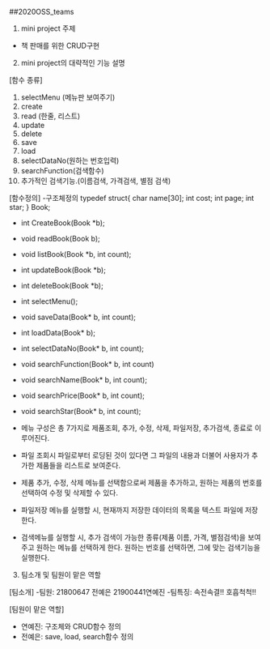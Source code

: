 ##2020OSS_teams
1. mini project 주제

- 책 판매를 위한 CRUD구현

2. mini project의 대략적인 기능 설명

[함수 종류]
1. selectMenu (메뉴판 보여주기)
2. create
3. read (한줄, 리스트)
4. update
5. delete
6. save
7. load
8. selectDataNo(원하는 번호입력)
9. searchFunction(검색함수)
10. 추가적인 검색기능.(이름검색, 가격검색, 별점 검색)

[함수정의]
-구조체정의
typedef struct{
    char name[30];
    int cost;
    int page;
    int star;
} Book;

- int CreateBook(Book *b);
- void readBook(Book b);
- void listBook(Book *b, int count);
- int updateBook(Book *b);
- int deleteBook(Book *b);
- int selectMenu();
- void saveData(Book* b, int count);
- int loadData(Book* b);
- int selectDataNo(Book* b, int count);
- void searchFunction(Book* b, int count)
- void searchName(Book* b, int count);
- void searchPrice(Book* b, int count);
- void searchStar(Book* b, int count);

- 메뉴 구성은 총 7가지로 제품조회, 추가, 수정, 삭제, 파일저장, 추가검색, 종료로 이루어진다. 
- 파일 조회시 파일로부터 로딩된 것이 있다면 그 파일의 내용과 더불어 사용자가 추가한 제품들을 리스트로 보여준다.
- 제품 추가, 수정, 삭제 메뉴를 선택함으로써 제품을 추가하고, 원하는 제품의 번호를 선택하여 수정 및 삭제할 수 있다.
- 파일저장 메뉴를 실행할 시, 현재까지 저장한 데이터의 목록을 텍스트 파일에 저장한다. 
- 검색메뉴를 실행할 시, 추가 검색이 가능한 종류(제품 이름, 가격, 별점검색)을 보여주고 원하는 메뉴를 선택하게 한다. 원하는 번호를 선택하면, 그에 맞는 검색기능을 실행한다.

3. 팀소개 및 팀원이 맡은 역할

[팀소개]
-팀원: 21800647 전예은 21900441연예진
-팀특징: 속전속결!! 호흡척척!!

[팀원이 맡은 역할]
- 연예진: 구조체와 CRUD함수 정의
- 전예은: save, load, search함수 정의
